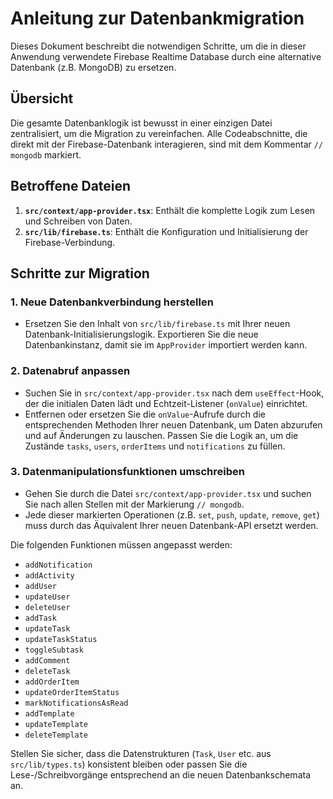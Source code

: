 # Anleitung zur Datenbankmigration

Dieses Dokument beschreibt die notwendigen Schritte, um die in dieser Anwendung verwendete Firebase Realtime Database durch eine alternative Datenbank (z.B. MongoDB) zu ersetzen.

## Übersicht

Die gesamte Datenbanklogik ist bewusst in einer einzigen Datei zentralisiert, um die Migration zu vereinfachen. Alle Codeabschnitte, die direkt mit der Firebase-Datenbank interagieren, sind mit dem Kommentar `// mongodb` markiert.

## Betroffene Dateien

1.  **`src/context/app-provider.tsx`**: Enthält die komplette Logik zum Lesen und Schreiben von Daten.
2.  **`src/lib/firebase.ts`**: Enthält die Konfiguration und Initialisierung der Firebase-Verbindung.

## Schritte zur Migration

### 1. Neue Datenbankverbindung herstellen

- Ersetzen Sie den Inhalt von `src/lib/firebase.ts` mit Ihrer neuen Datenbank-Initialisierungslogik. Exportieren Sie die neue Datenbankinstanz, damit sie im `AppProvider` importiert werden kann.

### 2. Datenabruf anpassen

- Suchen Sie in `src/context/app-provider.tsx` nach dem `useEffect`-Hook, der die initialen Daten lädt und Echtzeit-Listener (`onValue`) einrichtet.
- Entfernen oder ersetzen Sie die `onValue`-Aufrufe durch die entsprechenden Methoden Ihrer neuen Datenbank, um Daten abzurufen und auf Änderungen zu lauschen. Passen Sie die Logik an, um die Zustände `tasks`, `users`, `orderItems` und `notifications` zu füllen.

### 3. Datenmanipulationsfunktionen umschreiben

- Gehen Sie durch die Datei `src/context/app-provider.tsx` und suchen Sie nach allen Stellen mit der Markierung `// mongodb`.
- Jede dieser markierten Operationen (z.B. `set`, `push`, `update`, `remove`, `get`) muss durch das Äquivalent Ihrer neuen Datenbank-API ersetzt werden.

Die folgenden Funktionen müssen angepasst werden:

-   `addNotification`
-   `addActivity`
-   `addUser`
-   `updateUser`
-   `deleteUser`
-   `addTask`
-   `updateTask`
-   `updateTaskStatus`
-   `toggleSubtask`
-   `addComment`
-   `deleteTask`
-   `addOrderItem`
-   `updateOrderItemStatus`
-   `markNotificationsAsRead`
-   `addTemplate`
-   `updateTemplate`
-   `deleteTemplate`

Stellen Sie sicher, dass die Datenstrukturen (`Task`, `User` etc. aus `src/lib/types.ts`) konsistent bleiben oder passen Sie die Lese-/Schreibvorgänge entsprechend an die neuen Datenbankschemata an.
